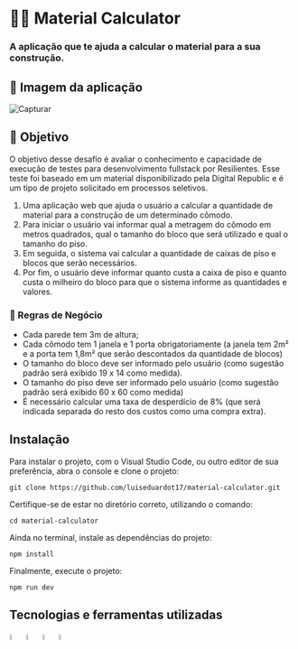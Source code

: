#  🧱📐 Material Calculator
### A aplicação que te ajuda a calcular o material para a sua construção.


## 📸 Imagem da aplicação
![Capturar](https://user-images.githubusercontent.com/102761201/196002136-f6690142-4d53-4976-80d2-930962c39428.PNG)


## 🎯 Objetivo
O objetivo desse desafio é avaliar o conhecimento e capacidade de execução de testes para desenvolvimento fullstack por Resilientes.
Esse teste foi baseado em um material disponibilizado pela Digital Republic e é um tipo de projeto solicitado em processos seletivos.

1. Uma aplicação web que ajuda o usuário a calcular a quantidade de material para a
construção de um determinado cômodo.
2. Para iniciar o usuário vai informar qual a metragem do cômodo em metros quadrados, qual
o tamanho do bloco que será utilizado e qual o tamanho do piso.
3. Em seguida, o sistema vai calcular a quantidade de caixas de piso e blocos que serão
necessários.
4. Por fim, o usuário deve informar quanto custa a caixa de piso e quanto custa o milheiro do
bloco para que o sistema informe as quantidades e valores.

### 🚨 Regras de Negócio
- Cada parede tem 3m de altura;
- Cada cômodo tem 1 janela e 1 porta obrigatoriamente (a janela tem 2m² e a porta
tem 1,8m² que serão descontados da quantidade de blocos)
- O tamanho do bloco deve ser informado pelo usuário (como sugestão padrão será
exibido 19 x 14 como medida).
- O tamanho do piso deve ser informado pelo usuário (como sugestão padrão será
exibido 60 x 60 como medida)
- É necessário calcular uma taxa de desperdício de 8% (que será indicada separada do
resto dos custos como uma compra extra).


## Instalação
Para instalar o projeto, com o Visual Studio Code, ou outro editor de sua preferência,
abra o console e clone o projeto:
``` 
git clone https://github.com/luiseduardot17/material-calculator.git
```
Certifique-se de estar no diretório correto, utilizando o comando:
```
cd material-calculator
```
Ainda no terminal, instale as dependências do projeto:
```
npm install
```
Finalmente, execute o projeto:
```
npm run dev
```

## Tecnologias e ferramentas utilizadas
<div align:"left">
<img width="5%" src="https://cdn.jsdelivr.net/gh/devicons/devicon/icons/html5/html5-original.svg" />
<img width="5%" src="https://cdn.jsdelivr.net/gh/devicons/devicon/icons/css3/css3-original.svg" />
<img width="5%" src="https://cdn.jsdelivr.net/gh/devicons/devicon/icons/javascript/javascript-original.svg" />
<img width="5%" src="https://cdn.jsdelivr.net/gh/devicons/devicon/icons/react/react-original.svg" />
